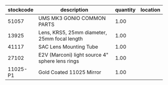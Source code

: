 |stockcode|description|quantity|location|
|---------|-----------|--------|--------|
|51057|UMS MK3 GONIO COMMON PARTS|1.00||
|13925|Lens, KRS5, 25mm diameter, 25mm focal length|1.00||
|41117|SAC Lens Mounting Tube|1.00||
|27102|E2V (Marconi) light source 4" sphere lens rings|1.00||
|11025-P1|Gold Coated 11025 Mirror|1.00||
